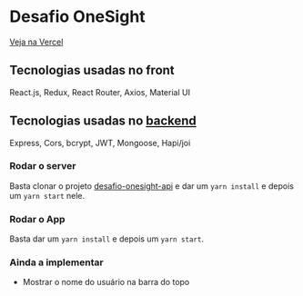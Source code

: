 # Desafio OneSight

[Veja na Vercel](https://desafio-onesight.vercel.app/)

## Tecnologias usadas no front
React.js, Redux, React Router, Axios, Material UI

## Tecnologias usadas no [backend](https://github.com/pedropaulodf/desafio-onesight-api/)
Express, Cors, bcrypt, JWT, Mongoose, Hapi/joi

### Rodar o server

Basta clonar o projeto [desafio-onesight-api](https://github.com/pedropaulodf/desafio-onesight-api/) e dar um `yarn install` e depois um `yarn start` nele.

### Rodar o App

Basta dar um `yarn install` e depois um `yarn start`.


### Ainda a implementar

* Mostrar o nome do usuário na barra do topo
